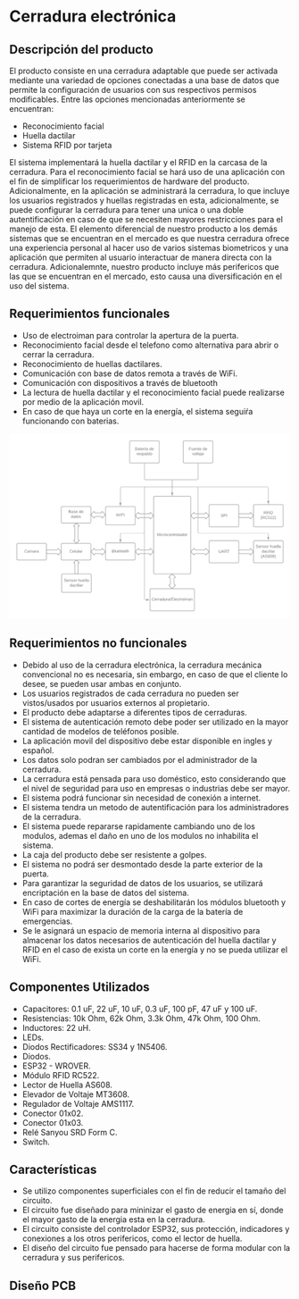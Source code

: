 # Cerradura electrónica

## Descripción del producto
El producto consiste en una cerradura adaptable que puede ser activada mediante una variedad de opciones conectadas a una base de datos que permite la configuración de usuarios con sus respectivos permisos modificables. Entre las opciones mencionadas anteriormente se encuentran:

* Reconocimiento facial
* Huella dactilar
* Sistema RFID por tarjeta

El sistema implementará la huella dactilar y el RFID en la carcasa de la cerradura. Para el reconocimiento facial se hará uso de una aplicación con el fin de simplificar los requerimientos de hardware del producto. Adicionalmente, en la aplicación se administrará la cerradura, lo que incluye los usuarios registrados y huellas registradas en esta, adicionalmente, se puede configurar la cerradura para tener una unica o una doble autentificación en caso de que se necesiten mayores restricciones para el manejo de esta.
El elemento diferencial de nuestro producto a los demás sistemas que se encuentran en el mercado es que nuestra cerradura ofrece una experiencia personal al hacer uso de varios sistemas biometricos y una aplicación que permiten al usuario interactuar de manera directa con la cerradura. Adicionalemnte, nuestro producto incluye más perifericos que las que se encuentran en el mercado, esto causa una diversificación en el uso del sistema. 

## Requerimientos funcionales
* Uso de electroiman para controlar la apertura de la puerta.
* Reconocimiento facial desde el telefono como alternativa para abrir o cerrar la cerradura.
* Reconocimiento de huellas dactilares.
* Comunicación con base de datos remota a través de WiFi.
* Comunicación con dispositivos a través de bluetooth
* La lectura de huella dactilar y el reconocimiento facial puede realizarse por medio de la aplicación movil.
* En caso de que haya un corte en la energía, el sistema seguiŕa funcionando con baterias.

![alt text](/diagrama_de_bloques_2.png)

## Requerimientos no funcionales
* Debido al uso de la cerradura electrónica, la cerradura mecánica convencional no es necesaria, sin embargo, en caso de que el cliente lo desee, se pueden usar ambas en conjunto.
* Los usuarios registrados de cada cerradura no pueden ser vistos/usados por usuarios externos al propietario.
* El producto debe adaptarse a diferentes tipos de cerraduras.
* El sistema de autenticación remoto debe poder ser utilizado en la mayor cantidad de modelos de teléfonos posible.
* La aplicación movil del dispositivo debe estar disponible en ingles y español.
* Los datos solo podran ser cambiados por el administrador de la cerradura.
* La cerradura está pensada para uso doméstico, esto considerando que el nivel de seguridad para uso en empresas o industrias debe ser mayor.
* El sistema podrá funcionar sin necesidad de conexión a internet.
* El sistema tendra un metodo de autentificación para los administradores de la cerradura.
* El sistema puede repararse rapidamente cambiando uno de los modulos, ademas el daño en uno de los modulos no inhabilita el sistema.
* La caja del producto debe ser resistente a golpes.
* El sistema no podrá ser desmontado desde la parte exterior de la puerta.
* Para garantizar la seguridad de datos de los usuarios, se utilizará encriptación en la base de datos del sistema.
* En caso de cortes de energía se deshabilitarán los módulos bluetooth y WiFi para maximizar la duración de la carga de la batería de emergencias.
* Se le asignará un espacio de memoria interna al dispositivo para almacenar los datos necesarios de autenticación del huella dactilar y RFID en el caso de exista un corte en la energía y no se pueda utilizar el WiFi.

## Componentes Utilizados
* Capacitores: 0.1 uF, 22 uF, 10 uF, 0.3 uF, 100 pF, 47 uF y 100 uF.
* Resistencias: 10k Ohm, 62k Ohm, 3.3k Ohm, 47k Ohm, 100 Ohm.
* Inductores: 22 uH.
* LEDs.
* Diodos Rectificadores: SS34 y 1N5406.
* Diodos.
* ESP32 - WROVER.
* Módulo RFID RC522.
* Lector de Huella AS608.
* Elevador de Voltaje MT3608.
* Regulador de Voltaje AMS1117.
* Conector 01x02.
* Conector 01x03.
* Relé Sanyou SRD Form C.
* Switch.

## Características
* Se utilizo componentes superficiales con el fin de reducir el tamaño del circuito.  
* El circuito fue diseñado para mininizar el gasto de energia en sí, donde el mayor gasto de la energia esta en la cerradura. 
* El circuito consiste del controlador ESP32, sus protección, indicadores y conexiones a los otros perifericos, como el lector de huella.
* El diseño del circuito fue pensado para hacerse de forma modular con la cerradura y sus perifericos.

## Diseño PCB